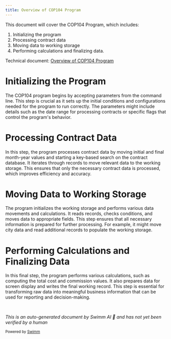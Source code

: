 ```yaml
---
title: Overview of COP104 Program
---
```

This document will cover the COP104 Program, which includes:

1. Initializing the program
2. Processing contract data
3. Moving data to working storage
4. Performing calculations and finalizing data.

Technical document: <SwmLink doc-title="Overview of COP104 Program">[Overview of COP104 Program](/.swm/overview-of-cop104-program.2s18g8m8.sw.md)</SwmLink>

# Initializing the Program

The COP104 program begins by accepting parameters from the command line. This step is crucial as it sets up the initial conditions and configurations needed for the program to run correctly. The parameters might include details such as the date range for processing contracts or specific flags that control the program's behavior.

# Processing Contract Data

In this step, the program processes contract data by moving initial and final month-year values and starting a key-based search on the contract database. It iterates through records to move relevant data to the working storage. This ensures that only the necessary contract data is processed, which improves efficiency and accuracy.

# Moving Data to Working Storage

The program initializes the working storage and performs various data movements and calculations. It reads records, checks conditions, and moves data to appropriate fields. This step ensures that all necessary information is prepared for further processing. For example, it might move city data and read additional records to populate the working storage.

# Performing Calculations and Finalizing Data

In this final step, the program performs various calculations, such as computing the total cost and commission values. It also prepares data for screen display and writes the final working record. This step is essential for transforming raw data into meaningful business information that can be used for reporting and decision-making.

&nbsp;

*This is an auto-generated document by Swimm AI 🌊 and has not yet been verified by a human*

<SwmMeta version="3.0.0" repo-id="Z2l0aHViJTNBJTNBa2VsbG8lM0ElM0Fzd2ltbWlv" repo-name="kello"><sup>Powered by [Swimm](/)</sup></SwmMeta>
